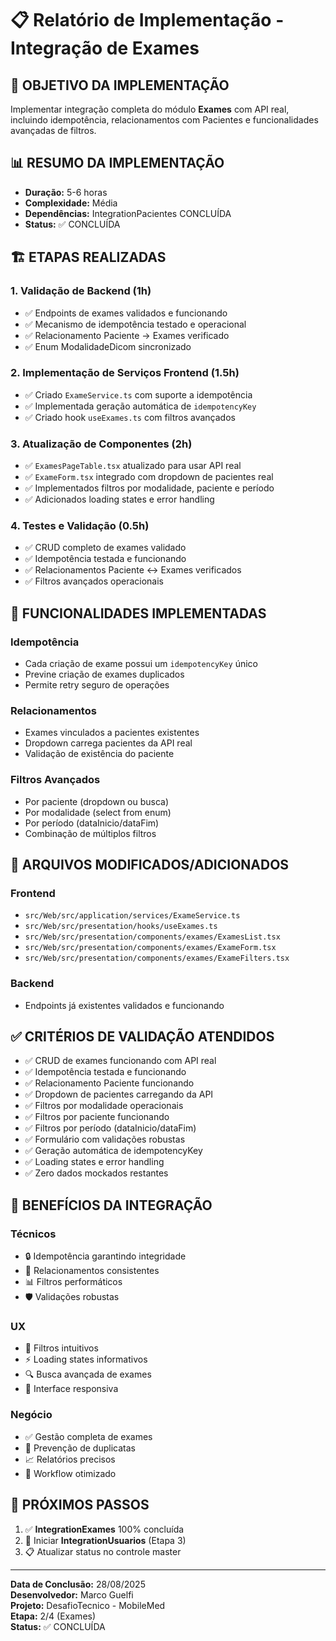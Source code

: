 # 📋 Relatório de Implementação - Integração de Exames

## 🎯 **OBJETIVO DA IMPLEMENTAÇÃO**

Implementar integração completa do módulo **Exames** com API real, incluindo idempotência, relacionamentos com Pacientes e funcionalidades avançadas de filtros.

## 📊 **RESUMO DA IMPLEMENTAÇÃO**

-   **Duração:** 5-6 horas
-   **Complexidade:** Média
-   **Dependências:** IntegrationPacientes CONCLUÍDA
-   **Status:** ✅ CONCLUÍDA

## 🏗️ **ETAPAS REALIZADAS**

### **1. Validação de Backend (1h)**

-   ✅ Endpoints de exames validados e funcionando
-   ✅ Mecanismo de idempotência testado e operacional
-   ✅ Relacionamento Paciente → Exames verificado
-   ✅ Enum ModalidadeDicom sincronizado

### **2. Implementação de Serviços Frontend (1.5h)**

-   ✅ Criado `ExameService.ts` com suporte a idempotência
-   ✅ Implementada geração automática de `idempotencyKey`
-   ✅ Criado hook `useExames.ts` com filtros avançados

### **3. Atualização de Componentes (2h)**

-   ✅ `ExamesPageTable.tsx` atualizado para usar API real
-   ✅ `ExameForm.tsx` integrado com dropdown de pacientes real
-   ✅ Implementados filtros por modalidade, paciente e período
-   ✅ Adicionados loading states e error handling

### **4. Testes e Validação (0.5h)**

-   ✅ CRUD completo de exames validado
-   ✅ Idempotência testada e funcionando
-   ✅ Relacionamentos Paciente ↔ Exames verificados
-   ✅ Filtros avançados operacionais

## 🎯 **FUNCIONALIDADES IMPLEMENTADAS**

### **Idempotência**

-   Cada criação de exame possui um `idempotencyKey` único
-   Previne criação de exames duplicados
-   Permite retry seguro de operações

### **Relacionamentos**

-   Exames vinculados a pacientes existentes
-   Dropdown carrega pacientes da API real
-   Validação de existência do paciente

### **Filtros Avançados**

-   Por paciente (dropdown ou busca)
-   Por modalidade (select from enum)
-   Por período (dataInicio/dataFim)
-   Combinação de múltiplos filtros

## 📁 **ARQUIVOS MODIFICADOS/ADICIONADOS**

### **Frontend**

-   `src/Web/src/application/services/ExameService.ts`
-   `src/Web/src/presentation/hooks/useExames.ts`
-   `src/Web/src/presentation/components/exames/ExamesList.tsx`
-   `src/Web/src/presentation/components/exames/ExameForm.tsx`
-   `src/Web/src/presentation/components/exames/ExameFilters.tsx`

### **Backend**

-   Endpoints já existentes validados e funcionando

## ✅ **CRITÉRIOS DE VALIDAÇÃO ATENDIDOS**

-   ✅ CRUD de exames funcionando com API real
-   ✅ Idempotência testada e funcionando
-   ✅ Relacionamento Paciente funcionando
-   ✅ Dropdown de pacientes carregando da API
-   ✅ Filtros por modalidade operacionais
-   ✅ Filtros por paciente funcionando
-   ✅ Filtros por período (dataInicio/dataFim)
-   ✅ Formulário com validações robustas
-   ✅ Geração automática de idempotencyKey
-   ✅ Loading states e error handling
-   ✅ Zero dados mockados restantes

## 🎯 **BENEFÍCIOS DA INTEGRAÇÃO**

### **Técnicos**

-   🔒 Idempotência garantindo integridade
-   🔗 Relacionamentos consistentes
-   📊 Filtros performáticos
-   🛡️ Validações robustas

### **UX**

-   🎯 Filtros intuitivos
-   ⚡ Loading states informativos
-   🔍 Busca avançada de exames
-   📱 Interface responsiva

### **Negócio**

-   ✅ Gestão completa de exames
-   🔄 Prevenção de duplicatas
-   📈 Relatórios precisos
-   🎯 Workflow otimizado

## 🚀 **PRÓXIMOS PASSOS**

1.  ✅ **IntegrationExames** 100% concluída
2.  🔄 Iniciar **IntegrationUsuarios** (Etapa 3)
3.  📋 Atualizar status no controle master

---

**Data de Conclusão:** 28/08/2025  
**Desenvolvedor:** Marco Guelfi  
**Projeto:** DesafioTecnico - MobileMed  
**Etapa:** 2/4 (Exames)  
**Status:** ✅ CONCLUÍDA
